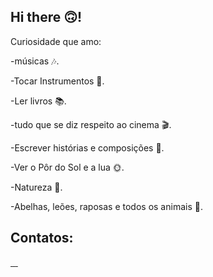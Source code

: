 ## Hi there 🙃!

<div>
Curiosidade que amo:

-músicas 🎶. 
  
-Tocar Instrumentos 🎸.

-Ler livros 📚.

-tudo que se diz respeito ao cinema 🎬.

-Escrever histórias e composições 📝.

-Ver o Pôr do Sol e a lua 🌞.

-Natureza 🌻.

-Abelhas, leões, raposas e todos os animais 🦋.
</div>

## Contatos:

<div>
  <a href="https://instagram.com/euadrielecastro?igshid=YmMTA2M2Y=" target="_blank"><img src"Instagram.jpeg">
  <a href="https://youtube.com/channel/UCo2aaK69t74TiLLEz3S5bog" target="_blank"><img src"Youtube.jpeg">
  <a href="" target="_blank"><img src"">
  <a href="" target="_blank"><img src"">
